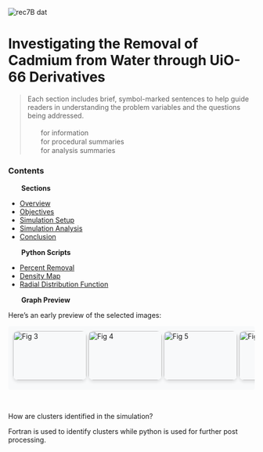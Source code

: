 ![rec7B dat](https://github.com/user-attachments/assets/67dd1955-ea1a-44b9-80f4-68d788c08e5e)

# **Investigating the Removal of Cadmium from Water through UiO-66 Derivatives**

> Each section includes brief, symbol-marked sentences to help guide readers in understanding the problem variables and the questions being addressed. <br>
> <br>
> <img src="https://github.com/user-attachments/assets/970c2929-5c71-4213-9a77-416d7307e4e9" width="15" height="15"> &nbsp; for information <br>
> <img src="https://github.com/user-attachments/assets/104f5bba-400c-45a1-a1b1-19e9a223078a" width="15" height="15"> &nbsp; for procedural summaries <br>
> <img src="https://github.com/user-attachments/assets/7a87286b-2c51-44e7-8ed2-ce709c7837ad" width="15" height="15"> &nbsp; for analysis summaries

### Contents

<img src="https://github.com/user-attachments/assets/0bb79cc2-8c42-4829-b936-d93c6da8a132" width="15" height="15"> &nbsp; **Sections**
- [Overview](#overview)
- [Objectives](#objectives)
- [Simulation Setup](#simulation-setup)
- [Simulation Analysis](#simulation-analysis)
- [Conclusion](#conclusion)
  
<img src="https://github.com/user-attachments/assets/2b105adf-f364-4152-8292-f7d1ae77f75c" width="15" height="15"> &nbsp; **Python Scripts**
* <a href="https://github.com/josephGZC/molecular_dynamics_MOFs_Cd/blob/main/plot-script_percent-removal/jup_rep_dyn_plots.ipynb" target="_blank">Percent Removal</a>
* <a href="https://github.com/josephGZC/molecular_dynamics_MOFs_Cd/blob/main/plot-script_heatmap-coordinate/jup_rep_heatmap.ipynb" target="_blank">Density Map</a>
* <a href="https://github.com/josephGZC/molecular_dynamics_MOFs_Cd/blob/main/plot-script_radial-distribution-function/jup_rep_rdf_plots.ipynb" target="_blank">Radial Distribution Function</a>

<img src="https://github.com/user-attachments/assets/126c7386-894b-4890-af87-775472fd30f7" width="15" height="15"> &nbsp; **Graph Preview**

Here’s an early preview of the selected images:

<div style="overflow-x: auto; white-space: nowrap; padding: 10px; background-color: #f8f9fa; border-radius: 5px;"> <a href="https://github.com/user-attachments/assets/3be08deb-8fae-43bd-9d48-711d785f31c2" style="display: inline-block; margin-bottom: 10px;"> 
  <img src="https://github.com/user-attachments/assets/3be08deb-8fae-43bd-9d48-711d785f31c2" width="150" height="100" style="border-radius:10px; box-shadow: 0px 4px 6px rgba(0, 0, 0, 0.1);" alt="Fig 3"> </a> <a href="https://github.com/user-attachments/assets/eaeba421-311c-4059-9bff-c03796fe4c2e" style="display: inline-block; margin-bottom: 10px;"> <img src="https://github.com/user-attachments/assets/eaeba421-311c-4059-9bff-c03796fe4c2e" width="150" height="100" style="border-radius:10px; box-shadow: 0px 4px 6px rgba(0, 0, 0, 0.1);" alt="Fig 4"> </a> <a href="https://github.com/user-attachments/assets/3f794224-7353-4167-bc96-c42e494f7a25" style="display: inline-block; margin-bottom: 10px;"> <img src="https://github.com/user-attachments/assets/3f794224-7353-4167-bc96-c42e494f7a25" width="150" height="100" style="border-radius:10px; box-shadow: 0px 4px 6px rgba(0, 0, 0, 0.1);" alt="Fig 5"> </a> <a href="https://github.com/user-attachments/assets/1258490a-2e36-4652-b691-d6ceb5904bb0" style="display: inline-block; margin-bottom: 10px;"> <img src="https://github.com/user-attachments/assets/1258490a-2e36-4652-b691-d6ceb5904bb0" width="150" height="100" style="border-radius:10px; box-shadow: 0px 4px 6px rgba(0, 0, 0, 0.1);" alt="Fig 6"> </a> <a href="https://github.com/user-attachments/assets/4d497791-bf1e-4e5c-a425-7e78cd2ef319" style="display: inline-block; margin-bottom: 10px;"> <img src="https://github.com/user-attachments/assets/4d497791-bf1e-4e5c-a425-7e78cd2ef319" width="150" height="100" style="border-radius:10px; box-shadow: 0px 4px 6px rgba(0, 0, 0, 0.1);" alt="Fig 7"> </a> <a href="https://github.com/user-attachments/assets/100c6703-440a-447f-a2d3-0558fccb75b4" style="display: inline-block; margin-bottom: 10px;"> <img src="https://github.com/user-attachments/assets/100c6703-440a-447f-a2d3-0558fccb75b4" width="150" height="100" style="border-radius:10px; box-shadow: 0px 4px 6px rgba(0, 0, 0, 0.1);" alt="Fig 8"> </a> <a href="https://github.com/user-attachments/assets/f5347795-22cd-4001-812c-af8d54f2a0b4" style="display: inline-block; margin-bottom: 10px;"> <img src="https://github.com/user-attachments/assets/f5347795-22cd-4001-812c-af8d54f2a0b4" width="150" height="100" style="border-radius:10px; box-shadow: 0px 4px 6px rgba(0, 0, 0, 0.1);" alt="Fig 9"> </a> </div>
<p>
  <br>
</p>


How are clusters identified in the simulation?

Fortran is used to identify clusters while python is used for further post processing.
